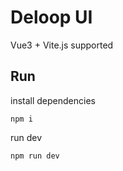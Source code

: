 # Deloop UI

Vue3 + Vite.js supported

## Run

install dependencies
```
npm i
```

run dev
```
npm run dev
```
